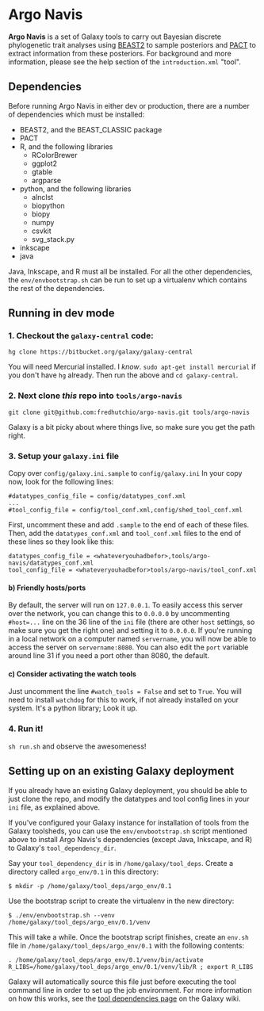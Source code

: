 
# Argo Navis

**Argo Navis** is a set of Galaxy tools to carry out Bayesian discrete phylogenetic trait analyses using [BEAST2](http://beast2.org) to sample posteriors and [PACT](http://bedford.io/projects/PACT/) to extract information from these posteriors.
For background and more information, please see the help section of the `introduction.xml` "tool".

## Dependencies

Before running Argo Navis in either dev or production, there are a number of dependencies which must be installed:

* BEAST2, and the BEAST_CLASSIC package
* PACT
* R, and the following libraries
    * RColorBrewer
    * ggplot2
    * gtable
    * argparse
* python, and the following libraries
    * alnclst
    * biopython
    * biopy
    * numpy
    * csvkit
    * svg_stack.py
* inkscape
* java

Java, Inkscape, and R must all be installed.
For all the other dependencies, the `env/envbootstrap.sh` can be run to set up a virtualenv which contains the rest of the dependencies.


## Running in dev mode

### 1. Checkout the `galaxy-central` code:

```hg clone https://bitbucket.org/galaxy/galaxy-central```

You will need Mercurial installed.
I _know_.
`sudo apt-get install mercurial` if you don't have `hg` already.
Then run the above and `cd galaxy-central`.

### 2. Next clone _this_ repo into `tools/argo-navis`

```git clone git@github.com:fredhutchio/argo-navis.git tools/argo-navis```

Galaxy is a bit picky about where things live, so make sure you get the path right.

### 3. Setup your `galaxy.ini` file

Copy over `config/galaxy.ini.sample` to `config/galaxy.ini`
In your copy now, look for the following lines:

```
#datatypes_config_file = config/datatypes_conf.xml
...
#tool_config_file = config/tool_conf.xml,config/shed_tool_conf.xml
```

First, uncomment these and add `.sample` to the end of each of these files.
Then, add the `datatypes_conf.xml` and `tool_conf.xml` files to the end of these lines so they look like this:

```
datatypes_config_file = <whateveryouhadbefor>,tools/argo-navis/datatypes_conf.xml
tool_config_file = <whateveryouhadbefor>tools/argo-navis/tool_conf.xml
```

#### b) Friendly hosts/ports

By default, the server will run on `127.0.0.1`.
To easily access this server over the network, you can change this to `0.0.0.0` by uncommenting `#host=...` line on the 36 line of the `ini` file (there are other `host` settings, so make sure you get the right one) and setting it to `0.0.0.0`.
If you're running in a local network on a computer named `servername`, you will now be able to access the server on `servername:8080`.
You can also edit the `port` variable around line 31 if you need a port other than 8080, the default.

#### c) Consider activating the watch tools

Just uncomment the line `#watch_tools = False` and set to `True`.
You will need to install `watchdog` for this to work, if not already installed on your system.
It's a python library; Look it up.

### 4. Run it!

`sh run.sh` and observe the awesomeness!


## Setting up on an existing Galaxy deployment

If you already have an existing Galaxy deployment, you should be able to just clone the repo, and modify the datatypes and tool config lines in your `ini` file, as explained above.

If you've configured your Galaxy instance for installation of tools from the Galaxy toolsheds, you can use the `env/envbootstrap.sh` script mentioned above to install Argo Navis's dependencies (except Java, Inkscape, and R) to Galaxy's `tool_dependency_dir`.

Say your `tool_dependency_dir` is in `/home/galaxy/tool_deps`.
Create a directory called `argo_env/0.1` in this directory:

```
$ mkdir -p /home/galaxy/tool_deps/argo_env/0.1
```

Use the bootstrap script to create the virtualenv in the new directory:

```
$ ./env/envbootstrap.sh --venv /home/galaxy/tool_deps/argo_env/0.1/venv
```

This will take a while.
Once the bootstrap script finishes, create an `env.sh` file in `/home/galaxy/tool_deps/argo_env/0.1` with the following contents:

```
. /home/galaxy/tool_deps/argo_env/0.1/venv/bin/activate
R_LIBS=/home/galaxy/tool_deps/argo_env/0.1/venv/lib/R ; export R_LIBS
```

Galaxy will automatically source this file just before executing the tool command line in order to set up the job environment.
For more information on how this works, see the [tool dependencies page](https://wiki.galaxyproject.org/Admin/Config/ToolDependencies) on the Galaxy wiki.
